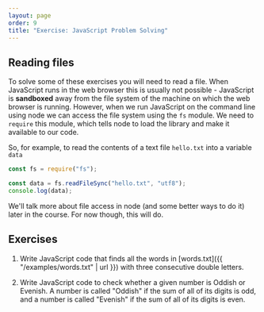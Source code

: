 ```yaml
---
layout: page
order: 9
title: "Exercise: JavaScript Problem Solving"
---
```


## Reading files

To solve some of these exercises you will need to read a file. When JavaScript runs in the web browser this is usually not possible - JavaScript is **sandboxed** away from the file system of the machine on which the web browser is running. However, when we run JavaScript on the command line using node we can access the file system using the `fs` module. We need to `require` this module, which tells node to load the library and make it available to our code.

So, for example, to read the contents of a text file `hello.txt` into a variable `data`

```js
const fs = require("fs");

const data = fs.readFileSync("hello.txt", "utf8");
console.log(data);
```

We'll talk more about file access in node (and some better ways to do it) later in the course. For now though, this will do.

## Exercises

1. Write JavaScript code that finds all the words in [words.txt]({{ "/examples/words.txt" | url }}) with three consecutive double letters.

2. Write JavaScript code to check whether a given number is Oddish or Evenish. A number is called "Oddish" if the sum of all of its digits is odd, and a number is called "Evenish" if the sum of all of its digits is even.
